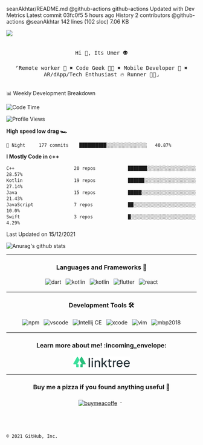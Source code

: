 <!--
**seanAkhtar/seanAkhtar** is a ✨ _special_ ✨ repository because its `README.md` (this file) appears on your GitHub profile.

Here are some ideas to get you started:


Skip to content
Pull requests
Issues
Marketplace
Explore
@seanAkhtar
ukieTux /
ukieTux
Public

Code
Issues
Pull requests
Actions
Projects
Wiki
Security

    Insights
<!--START_SECTION:waka-->
seanAkhtar/README.md
@github-actions
github-actions Updated with Dev Metrics
Latest commit 03fc0f5 5 hours ago
History
2 contributors
@github-actions
@seanAkhtar
142 lines (102 sloc) 7.06 KB


<a href = "mailto: usakhtar@pm.me">
<img src="https://github.com/ukieTux/ukieTux/blob/master/open2work.svg"  height=28  /></a>
<br/>
<br/>
<p align="center">
  <samp>
   Hi 👋,  Its Umer 👽
    <br><br>
    ⌜Remote worker 💼 ✖︎ Code Geek 👨‍💻 ✖︎  Mobile Developer 📱 ✖︎ AR/dApp/Tech Enthusiast 🔥 Runner 🏃🏻⌟
  </samp>
<br><br>

📊 Weekly Development Breakdown


![Code Time](http://img.shields.io/badge/Code%20Time-3%2C317%20hrs%2040%20mins-blue)

![Profile Views](http://img.shields.io/badge/Profile%20Views-10-blue)

**High speed low drag 🏎** 

```text
🌙 Night     177 commits    ██████████░░░░░░░░░░░░░░░   40.87% 
```

**I Mostly Code in c++** 

```text
C++                      20 repos            ███████░░░░░░░░░░░░░░░░░░   28.57% 
Kotlin                   19 repos            ██████░░░░░░░░░░░░░░░░░░░   27.14% 
Java                     15 repos            █████░░░░░░░░░░░░░░░░░░░░   21.43% 
JavaScript               7 repos             ██░░░░░░░░░░░░░░░░░░░░░░░   10.0% 
Swift                    3 repos             █░░░░░░░░░░░░░░░░░░░░░░░░   4.29%
```



 Last Updated on 15/12/2021
<!--END_SECTION:waka-->
  
  
![Anurag's github stats](https://github-readme-stats.vercel.app/api?username=seanAkhtar&count_private=true&show_icons=true)


---

<h3 align="center">Languages and Frameworks 📖</h3>

<p align="center">
  <!-- For more icons please follow  https://github.com/ukieTux/ColoredBadges -->

  <img src="https://github.com/ukieTux/ukieTux/blob/master/assets/dart.svg" alt="dart" style="vertical-align:top; margin:4px" height=28>
   <img src="https://github.com/ukieTux/ukieTux/blob/master/assets/kotlin.svg" alt="kotlin" style="vertical-align:top; margin:4px" height=28>
   <img src="https://github.com/ukieTux/ukieTux/blob/master/assets/swift.svg" alt="kotlin" style="vertical-align:top; margin:4px" height=28>
  <img src="https://github.com/ukieTux/ukieTux/blob/master/assets/flutter.svg" alt="flutter" style="vertical-align:top; margin:4px" height=28>
  <img src="https://github.com/ukieTux/ukieTux/blob/master/assets/react.svg" alt="react" style="vertical-align:top; margin:4px" height=28>

---

<h3 align="center">Development Tools 🛠</h3>


<p align="center">

  <!-- For more icons please follow  https://github.com/ukieTux/ColoredBadges -->

  <img src="https://github.com/ukieTux/ukieTux/blob/master/assets/npm.svg" alt="npm" style="vertical-align:top;margin:4px" height=28>
  <img src="https://github.com/ukieTux/ukieTux/blob/master/assets/visualstudio_code.svg" alt="vscode" style="vertical-align:top; margin:4px" height=28>
  <img src="https://github.com/ukieTux/ukieTux/blob/master/assets/jetbrains_intellij.svg" alt="Intellij CE" style="vertical-align:top; margin:4px" height=28>
   <img src="https://github.com/ukieTux/ukieTux/blob/master/assets/xcode.svg" alt="xcode" style="vertical-align:top; margin:4px" height=28>
    <img src="https://github.com/ukieTux/ukieTux/blob/master/assets/vim.svg" alt="vim" style="vertical-align:top; margin:4px" height=28>
   <img src="https://github.com/ukieTux/ukieTux/blob/master/assets/mac.svg" alt="mbp2018" style="vertical-align:top; margin:4px" height=28>

---

<h3 align="center">Learn more about me! :incoming_envelope:</h3>
<p align="center">
  <a href="https://linktr.ee/cyber_ronin">
    <img src="https://github.com/seanAkhtar/seanAkhtar/blob/main/assets/linktree-1.svg" alt="linktree" style="vertical-align:top; margin:4px" height=28>
  </a>
</p>

---
<h3 align="center">Buy me a pizza if you found anything useful 🍕</h3>
<p align="center">
  <a href="https://www.buymeacoffee.com/cyberronin" target="_blank">
    <img src="https://www.buymeacoffee.com/assets/img/guidelines/download-assets-sm-2.svg" alt="buymeacoffe" style="vertical-align:top; margin:8px" height="36">
  </a>&nbsp;&nbsp;&nbsp;&nbsp;
</p>
<br><br>

    © 2021 GitHub, Inc.
